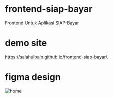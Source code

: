 # frontend-siap-bayar
Frontend Untuk Aplikasi SIAP-Bayar

# demo site
https://salahulbain.github.io/frontend-siap-bayar/.

# figma design
![home](https://user-images.githubusercontent.com/56665324/102229911-db8dbc80-3f1e-11eb-9590-f4c72288d898.jpg)


